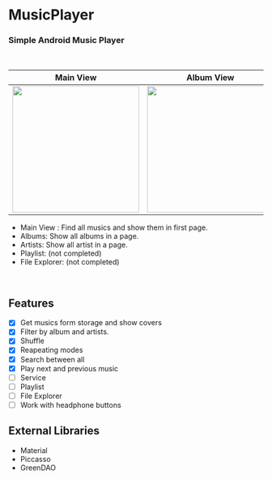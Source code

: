 # MusicPlayer

### Simple Android Music Player

<br>

| Main View | Album View | Track View |
|--|--|--|
| <img src="http://bayanbox.ir/download/6978392625462577016/Screenshot-1578396957.png" width=250px> | <img src="http://bayanbox.ir/download/6357589994024945455/Screenshot-1578396969.png" width=250px> | <img src="http://bayanbox.ir/download/824690093911830101/Screenshot-1578397010.png" width=250px> |

 - Main View :  Find all musics and show them in first page.
 - Albums: Show all albums in a page.
 - Artists: Show all artist in a page.
 - Playlist: (not completed)
 - File Explorer: (not completed)

<br>

 ## Features
 - [x] Get musics form storage and show covers
 - [x] Filter by album and artists.
 - [x] Shuffle
 - [x] Reapeating modes
 - [x] Search between all
 - [x] Play next and previous music
 - [ ] Service
 - [ ] Playlist
 - [ ] File Explorer
 - [ ] Work with headphone buttons
 ## External Libraries
 - Material
 - Piccasso
 - GreenDAO
